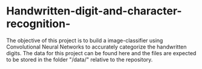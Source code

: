 # Handwritten-digit-and-character-recognition-


The objective of this project is to build a image-classifier using Convolutional Neural Networks to accurately categorize the handwritten digits. The data for this project can be found here and the files are expected to be stored in the folder "/data/" relative to the repository.
